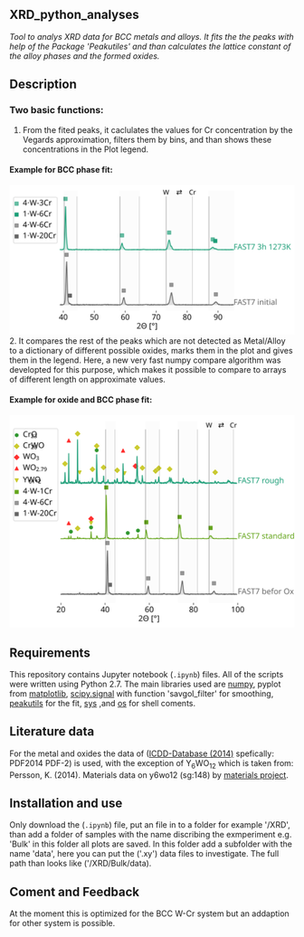 ## XRD_python_analyses
*Tool to analys XRD data for BCC metals and alloys. 
It fits the the peaks with help of the Package 'Peakutiles' and than calculates the lattice constant of the alloy phases and the formed oxides.*
## Description
### Two basic functions:
1. From the fited peaks, it caclulates the values for Cr concentration by the Vegards approximation, filters them by bins, and than shows these concentrations in the Plot legend.
#### Example for BCC phase fit:
![Alt text](https://github.com/TobiasWegener/XRD_python_analyses/blob/master/06_XRD_newLowPO2_bulk.svg "BCC phase fit")
2. It compares the rest of the peaks which are not detected as Metal/Alloy to a dictionary of different possible oxides, marks them in the plot and gives them in the legend. Here, a new very fast numpy compare algorithm was developted for this purpose, which makes it possible to compare to arrays of different length on approximate values.
#### Example for oxide and BCC phase fit:
![Alt text](https://github.com/TobiasWegener/XRD_python_analyses/blob/master/06_XRD_newBulk_rough_smoth.svg "BCC phase fit")

## Requirements
This repository contains Jupyter notebook (`.ipynb`) files. All of the scripts were written using Python 2.7. 
The main libraries used are [numpy](http://www.numpy.org/), pyplot from [matplotlib](https://matplotlib.org/index.html), [scipy.signal](https://docs.scipy.org/doc/scipy/reference/signal.html) with function 'savgol_filter' for smoothing, [peakutils](https://pypi.python.org/pypi/PeakUtils) for the fit, [sys](https://docs.python.org/2/library/sys.html) ,and [os](https://docs.python.org/2/library/os.html) for shell coments.

## Literature data
For the metal and oxides the data of ([ICDD-Database (2014)](www.icdd.com) spefically: PDF2014 PDF-2) is used,
with the exception of Y$_6$WO$_12$ which is taken from: Persson, K. (2014). Materials data on y6wo12 (sg:148) by [materials
project](https://www.materialsproject.org/materials/mp-19005/).

## Installation and use
Only download the (`.ipynb`) file, put an file in to a folder for example '/XRD', than add a folder of samples with the name discribing the exmperiment e.g. 'Bulk' in this folder all plots are saved. In this folder add a subfolder with the name 'data', here you can put the ('.xy') data files to investigate. The full path than looks like ('/XRD/Bulk/data).

## Coment and Feedback

At the moment this is optimized for the BCC W-Cr system but an addaption for other system is possible.
